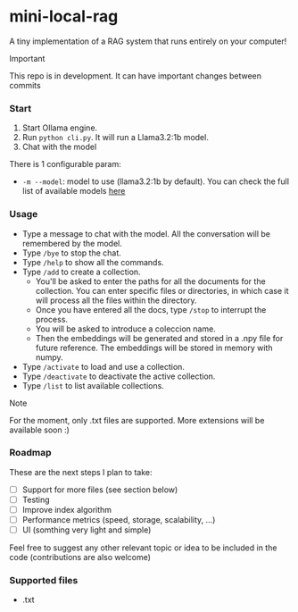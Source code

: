 # mini-local-rag

A tiny implementation of a RAG system that runs entirely on your computer!

> [!IMPORTANT]  
> This repo is in development. It can have important changes between commits

### Start

1. Start Ollama engine.
2. Run `python cli.py`. It will run a Llama3.2:1b model.
3. Chat with the model

There is 1 configurable param: <br>
* `-m --model`: model to use (llama3.2:1b by default). You can check the full list of available models [here](https://ollama.com/library)


### Usage
* Type a message to chat with the model. All the conversation will be remembered by the model.
* Type `/bye` to stop the chat.
* Type `/help` to show all the commands.
* Type `/add` to create a collection.
    * You'll be asked to enter the paths for all the documents for the collection. You can enter specific files or directories, in which case it will process all the files within the directory.
    * Once you have entered all the docs, type `/stop` to interrupt the process.
    * You will be asked to introduce a coleccion name.
    * Then the embeddings will be generated and stored in a .npy file for future reference. The embeddings will be stored in memory with numpy.
* Type `/activate` to load and use a collection.
* Type `/deactivate` to deactivate the active collection.
* Type `/list` to list available collections.

> [!Note]  
> For the moment, only .txt files are supported. More extensions will be available soon :)


### Roadmap
These are the next steps I plan to take:

- [ ] Support for more files (see section below)
- [ ] Testing
- [ ] Improve index algorithm
- [ ] Performance metrics (speed, storage, scalability, ...)
- [ ] UI (somthing very light and simple)

Feel free to suggest any other relevant topic or idea to be included in the code (contributions are also welcome)


### Supported files

* .txt